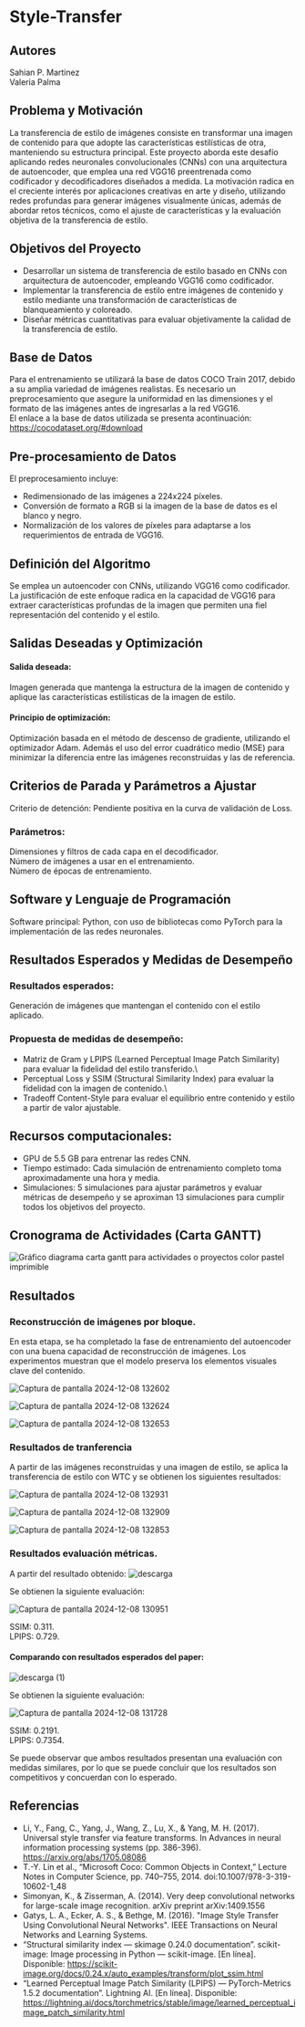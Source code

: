 # Style-Transfer

## Autores
Sahian P. Martinez \
Valeria Palma

## Problema y Motivación
La transferencia de estilo de imágenes consiste en transformar una imagen de contenido para que adopte las características estilísticas de otra, manteniendo su estructura principal. Este proyecto aborda este desafío aplicando redes neuronales convolucionales (CNNs) con una arquitectura de autoencoder, que emplea una red VGG16 preentrenada como codificador y decodificadores diseñados a medida. La motivación radica en el creciente interés por aplicaciones creativas en arte y diseño, utilizando redes profundas para generar imágenes visualmente únicas, además de abordar retos técnicos, como el ajuste de características y la evaluación objetiva de la transferencia de estilo.

## Objetivos del Proyecto
- Desarrollar un sistema de transferencia de estilo basado en CNNs con arquitectura de autoencoder, empleando VGG16 como codificador.
- Implementar la transferencia de estilo entre imágenes de contenido y estilo mediante una transformación de características de blanqueamiento y coloreado.
- Diseñar métricas cuantitativas para evaluar objetivamente la calidad de la transferencia de estilo.
  
## Base de Datos
Para el entrenamiento se utilizará la base de datos COCO Train 2017, debido a su amplia variedad de imágenes realistas. Es necesario un preprocesamiento que asegure la uniformidad en las dimensiones y el formato de las imágenes antes de ingresarlas a la red VGG16.\
El enlace a la base de datos utilizada se presenta acontinuación: https://cocodataset.org/#download

## Pre-procesamiento de Datos
El preprocesamiento incluye:

- Redimensionado de las imágenes a 224x224 píxeles.
- Conversión de formato a RGB si la imagen de la base de datos es el blanco y negro.
- Normalización de los valores de píxeles para adaptarse a los requerimientos de entrada de VGG16.

## Definición del Algoritmo
Se emplea un autoencoder con CNNs, utilizando VGG16 como codificador. La justificación de este enfoque radica en la capacidad de VGG16 para extraer características profundas de la imagen que permiten una fiel representación del contenido y el estilo. 


## Salidas Deseadas y Optimización
#### Salida deseada: 
Imagen generada que mantenga la estructura de la imagen de contenido y aplique las características estilísticas de la imagen de estilo.
#### Principio de optimización: 
Optimización basada en el método de descenso de gradiente, utilizando el optimizador Adam. Además el uso del error cuadrático medio (MSE) para minimizar la diferencia entre las imágenes reconstruidas y las de referencia.

## Criterios de Parada y Parámetros a Ajustar
Criterio de detención: Pendiente positiva en la curva de validación de Loss.
### Parámetros:
Dimensiones y filtros de cada capa en el decodificador.\
Número de imágenes a usar en el entrenamiento.\
Número de épocas de entrenamiento.

## Software y Lenguaje de Programación
Software principal: Python, con uso de bibliotecas como PyTorch para la implementación de las redes neuronales.

## Resultados Esperados y Medidas de Desempeño
### Resultados esperados: 
Generación de imágenes que mantengan el contenido con el estilo aplicado.
### Propuesta de medidas de desempeño:
- Matriz de Gram  y LPIPS (Learned Perceptual Image Patch Similarity) para evaluar la fidelidad del estilo transferido.\
- Perceptual Loss y SSIM (Structural Similarity Index) para evaluar la fidelidad con la imagen de contenido.\
- Tradeoff Content-Style para evaluar el equilibrio entre contenido y estilo a partir de valor ajustable. 
 
## Recursos computacionales:
- GPU de 5.5 GB para entrenar las redes CNN.
- Tiempo estimado: Cada simulación de entrenamiento completo toma aproximadamente una hora y media.
- Simulaciones: 5 simulaciones para ajustar parámetros y evaluar métricas de desempeño y se aproximan 13 simulaciones para cumplir todos los objetivos del proyecto.

## Cronograma de Actividades (Carta GANTT)
![Gráfico diagrama  carta gantt para actividades o proyectos color pastel imprimible](https://github.com/user-attachments/assets/6d33059c-05a5-4752-a98f-b0c271fad2fd)

## Resultados

### Reconstrucción de imágenes por bloque.

En esta etapa, se ha completado la fase de entrenamiento del autoencoder con una buena capacidad de reconstrucción de imágenes. Los experimentos muestran que el modelo preserva los elementos visuales clave del contenido. 

![Captura de pantalla 2024-12-08 132602](https://github.com/user-attachments/assets/6454e187-423d-4b80-9b58-c4a56a3194a1)

![Captura de pantalla 2024-12-08 132624](https://github.com/user-attachments/assets/26e04b01-5e0b-4e4f-9bc6-3fe0f1bbc60f)

![Captura de pantalla 2024-12-08 132653](https://github.com/user-attachments/assets/d911004e-3534-4209-aaac-35527cd7c67e)


### Resultados de tranferencia
A partir de las imágenes reconstruidas y una imagen de estilo, se aplica la transferencia de estilo con WTC y se obtienen los siguientes resultados: 

![Captura de pantalla 2024-12-08 132931](https://github.com/user-attachments/assets/1c7fa60e-3c45-4ac4-aca3-049c7f741370)

![Captura de pantalla 2024-12-08 132909](https://github.com/user-attachments/assets/a18a035a-f09d-4c4d-8c44-adc657f6343e)

![Captura de pantalla 2024-12-08 132853](https://github.com/user-attachments/assets/6e76f1e9-c453-49b1-ad85-cc98c15dfe0d)


### Resultados evaluación métricas.

A partir del resultado obtenido:
![descarga](https://github.com/user-attachments/assets/54035c88-634d-444b-96a9-1259fc3335dc)

Se obtienen la siguiente evaluación:

![Captura de pantalla 2024-12-08 130951](https://github.com/user-attachments/assets/94c93939-2405-46c4-8562-54b15ff1beb0)

SSIM: 0.311. \
LPIPS: 0.729.

#### Comparando con resultados esperados del paper:

![descarga (1)](https://github.com/user-attachments/assets/561076a2-6afd-4371-9bef-e5f975c95461)

Se obtienen la siguiente evaluación:

![Captura de pantalla 2024-12-08 131728](https://github.com/user-attachments/assets/02bc6358-53b9-4c65-8a42-ef1a6e5d8fce)

SSIM: 0.2191. \
LPIPS: 0.7354.

Se puede observar que ambos resultados presentan una evaluación con medidas similares, por lo que se puede concluir que los resultados son competitivos y concuerdan con lo esperado. 

## Referencias
- Li, Y., Fang, C., Yang, J., Wang, Z., Lu, X., & Yang, M. H. (2017). Universal style transfer via feature transforms. In Advances in neural information processing systems (pp. 386-396). https://arxiv.org/abs/1705.08086 
- T.-Y. Lin et al., “Microsoft Coco: Common Objects in Context,” Lecture Notes in Computer Science, pp. 740–755, 2014. doi:10.1007/978-3-319-10602-1_48 
- Simonyan, K., & Zisserman, A. (2014). Very deep convolutional networks for large-scale image recognition. arXiv preprint arXiv:1409.1556 
- Gatys, L. A., Ecker, A. S., & Bethge, M. (2016). "Image Style Transfer Using Convolutional Neural Networks". IEEE Transactions on Neural Networks and Learning Systems.
- “Structural similarity index — skimage 0.24.0 documentation”. scikit-image: Image processing in Python — scikit-image. [En línea]. Disponible: https://scikit-image.org/docs/0.24.x/auto_examples/transform/plot_ssim.html
- “Learned Perceptual Image Patch Similarity (LPIPS) — PyTorch-Metrics 1.5.2 documentation”. Lightning AI. [En línea]. Disponible: https://lightning.ai/docs/torchmetrics/stable/image/learned_perceptual_image_patch_similarity.html


